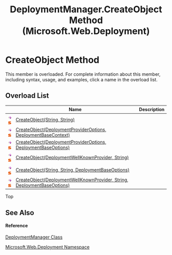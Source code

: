 ﻿---
title: DeploymentManager.CreateObject Method  (Microsoft.Web.Deployment)
TOCTitle: CreateObject Method
ms:assetid: Overload:Microsoft.Web.Deployment.DeploymentManager.CreateObject
ms:mtpsurl: https://msdn.microsoft.com/en-us/library/microsoft.web.deployment.deploymentmanager.createobject(v=VS.90)
ms:contentKeyID: 20208667
ms.date: 05/02/2012
mtps_version: v=VS.90
f1_keywords:
- Microsoft.Web.Deployment.DeploymentManager.CreateObject
dev_langs:
- CSharp
- JScript
- VB
---

# CreateObject Method

This member is overloaded. For complete information about this member, including syntax, usage, and examples, click a name in the overload list.

## Overload List

<table>
<thead>
<tr class="header">
<th> </th>
<th>Name</th>
<th>Description</th>
</tr>
</thead>
<tbody>
<tr class="odd">
<td><img src="images/Dd565996.pubmethod(en-us,VS.90).gif" title="Public method" alt="Public method" /><img src="images/Dd565979.static(en-us,VS.90).gif" title="Static member" alt="Static member" /></td>
<td><a href="deploymentmanager-createobject-method-string-string-microsoft-web-deployment.md">CreateObject(String, String)</a></td>
<td></td>
</tr>
<tr class="even">
<td><img src="images/Dd565996.pubmethod(en-us,VS.90).gif" title="Public method" alt="Public method" /><img src="images/Dd565979.static(en-us,VS.90).gif" title="Static member" alt="Static member" /></td>
<td><a href="deploymentmanager-createobject-method-deploymentprovideroptions-deploymentbasecontext-microsoft-web-deployment.md">CreateObject(DeploymentProviderOptions, DeploymentBaseContext)</a></td>
<td></td>
</tr>
<tr class="odd">
<td><img src="images/Dd565996.pubmethod(en-us,VS.90).gif" title="Public method" alt="Public method" /><img src="images/Dd565979.static(en-us,VS.90).gif" title="Static member" alt="Static member" /></td>
<td><a href="deploymentmanager-createobject-method-deploymentprovideroptions-deploymentbaseoptions-microsoft-web-deployment.md">CreateObject(DeploymentProviderOptions, DeploymentBaseOptions)</a></td>
<td></td>
</tr>
<tr class="even">
<td><img src="images/Dd565996.pubmethod(en-us,VS.90).gif" title="Public method" alt="Public method" /><img src="images/Dd565979.static(en-us,VS.90).gif" title="Static member" alt="Static member" /></td>
<td><a href="deploymentmanager-createobject-method-deploymentwellknownprovider-string-microsoft-web-deployment.md">CreateObject(DeploymentWellKnownProvider, String)</a></td>
<td></td>
</tr>
<tr class="odd">
<td><img src="images/Dd565996.pubmethod(en-us,VS.90).gif" title="Public method" alt="Public method" /><img src="images/Dd565979.static(en-us,VS.90).gif" title="Static member" alt="Static member" /></td>
<td><a href="deploymentmanager-createobject-method-string-string-deploymentbaseoptions-microsoft-web-deployment.md">CreateObject(String, String, DeploymentBaseOptions)</a></td>
<td></td>
</tr>
<tr class="even">
<td><img src="images/Dd565996.pubmethod(en-us,VS.90).gif" title="Public method" alt="Public method" /><img src="images/Dd565979.static(en-us,VS.90).gif" title="Static member" alt="Static member" /></td>
<td><a href="deploymentmanager-createobject-method-deploymentwellknownprovider-string-deploymentbaseoptions-microsoft-web-deployment.md">CreateObject(DeploymentWellKnownProvider, String, DeploymentBaseOptions)</a></td>
<td></td>
</tr>
</tbody>
</table>


Top

## See Also

#### Reference

[DeploymentManager Class](deploymentmanager-class-microsoft-web-deployment.md)

[Microsoft.Web.Deployment Namespace](microsoft-web-deployment-namespace.md)


